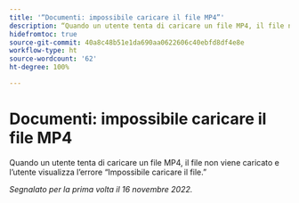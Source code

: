 ```yaml
---
title: '“Documenti: impossibile caricare il file MP4”'
description: “Quando un utente tenta di caricare un file MP4, il file non viene caricato e l’utente visualizza l’errore Impossibile caricare il file.”
hidefromtoc: true
source-git-commit: 40a8c48b51e1da690aa0622606c40ebfd8df4e8e
workflow-type: ht
source-wordcount: '62'
ht-degree: 100%

---
```



# Documenti: impossibile caricare il file MP4

Quando un utente tenta di caricare un file MP4, il file non viene caricato e l’utente visualizza l’errore “Impossibile caricare il file.”

_Segnalato per la prima volta il 16 novembre 2022._

